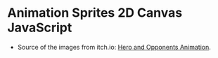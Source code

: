 
# Animation Sprites 2D Canvas JavaScript

- Source of the images from itch.io: [Hero and Opponents Animation](https://itch.io/queue/c/2326617/pixel-pack?game_id=377218).
